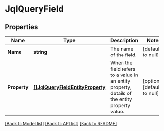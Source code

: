 # JqlQueryField

## Properties
Name | Type | Description | Notes
------------ | ------------- | ------------- | -------------
**Name** | **string** | The name of the field. | [default to null]
**Property** | [**[]JqlQueryFieldEntityProperty**](JqlQueryFieldEntityProperty.md) | When the field refers to a value in an entity property, details of the entity property value. | [optional] [default to null]

[[Back to Model list]](../README.md#documentation-for-models) [[Back to API list]](../README.md#documentation-for-api-endpoints) [[Back to README]](../README.md)

